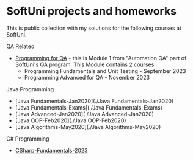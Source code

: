 # SoftUni projects and homeworks

This is public collection with my solutions for the following courses at SoftUni.

QA Related
- [Programming for QA](./Programming-for-QA-sep2023) - this is Module 1 from "Automation QA" part of SoftUni's QA program. This Module contains 2 courses:
    + Programming Fundamentals and Unit Testing - September 2023
    + Programming Advanced for QA - November 2023

Java Programming
- [Java Fundamentals-Jan2020](./Java Fundamentals-Jan2020)
- [Java Fundamentals-Exams](./Java Fundamentals-Exams)
- [Java Advanced-Jan2020](./Java Advanced-Jan2020)
- [Java OOP-Feb2020](./Java OOP-Feb2020)
- [Java Algorithms-May2020](./Java Algorithms-May2020)

C# Programming
- [CSharp-Fundamentals-2023](./CSharp-Fundamentals-2023)


